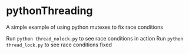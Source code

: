 # pythonThreading
A simple example of using python mutexes to fix race conditions

Run `python thread_nolock.py` to see race conditions in action
Run `python thread_lock.py` to see race conditions fixed

